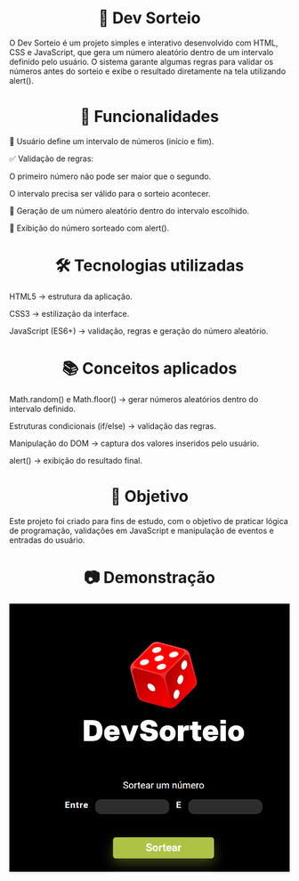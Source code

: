 <h1 align="center">🎲 Dev Sorteio</h1>

O Dev Sorteio é um projeto simples e interativo desenvolvido com HTML, CSS e JavaScript, que gera um número aleatório dentro de um intervalo definido pelo usuário.
O sistema garante algumas regras para validar os números antes do sorteio e exibe o resultado diretamente na tela utilizando alert().

<h1 align="center">🚀 Funcionalidades</h1>

🔢 Usuário define um intervalo de números (início e fim).

✅ Validação de regras:

O primeiro número não pode ser maior que o segundo.

O intervalo precisa ser válido para o sorteio acontecer.

🎲 Geração de um número aleatório dentro do intervalo escolhido.

📢 Exibição do número sorteado com alert().

<h1 align="center">🛠️ Tecnologias utilizadas</h1>

HTML5 → estrutura da aplicação.

CSS3 → estilização da interface.

JavaScript (ES6+) → validação, regras e geração do número aleatório.

<h1 align="center">📚 Conceitos aplicados</h1>

Math.random() e Math.floor() → gerar números aleatórios dentro do intervalo definido.

Estruturas condicionais (if/else) → validação das regras.

Manipulação do DOM → captura dos valores inseridos pelo usuário.

alert() → exibição do resultado final.

<h1 align="center">🎯 Objetivo</h1>

Este projeto foi criado para fins de estudo, com o objetivo de praticar lógica de programação, validações em JavaScript e manipulação de eventos e entradas do usuário.

<h1 align="center">📷 Demonstração</h1>
<img src="https://github.com/matheusdiass1/Projeto-Dev-Sorteio/blob/main/img/sorteio.png?raw=true">
